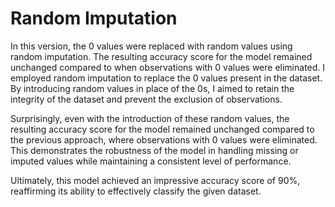 # Random Imputation
In this version, the 0 values were replaced with random values using random imputation. The resulting accuracy score for the model remained unchanged compared to when observations with 0 values were eliminated.
 I employed random imputation to replace the 0 values present in the dataset. By introducing random values in place of the 0s, I aimed to retain the integrity of the dataset and prevent the exclusion of observations.

Surprisingly, even with the introduction of these random values, the resulting accuracy score for the model remained unchanged compared to the previous approach, where observations with 0 values were eliminated. This demonstrates the robustness of the model in handling missing or imputed values while maintaining a consistent level of performance.

Ultimately, this model achieved an impressive accuracy score of 90%, reaffirming its ability to effectively classify the given dataset.
